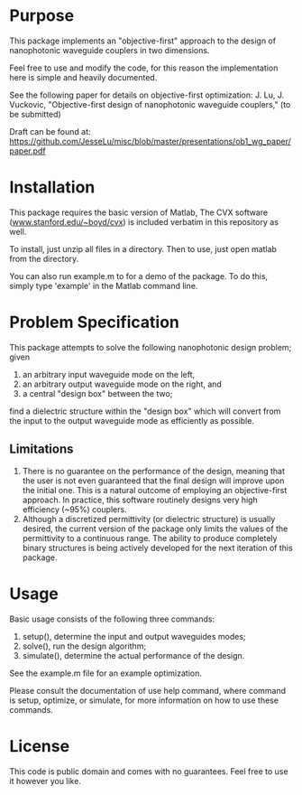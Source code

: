 Purpose
=======

This package implements an "objective-first" approach to
the design of nanophotonic waveguide couplers in two dimensions.

Feel free to use and modify the code, for this reason
the implementation here is simple and heavily documented.

See the following paper for details on objective-first optimization:
    J. Lu, J. Vuckovic, 
    "Objective-first design of nanophotonic waveguide couplers," 
    (to be submitted)

Draft can be found at:
https://github.com/JesseLu/misc/blob/master/presentations/ob1_wg_paper/paper.pdf


Installation
============

This package requires the basic version of Matlab,
The CVX software (www.stanford.edu/~boyd/cvx)
is included verbatim in this repository as well.

To install, just unzip all files in a directory.
Then to use, just open matlab from the directory.

You can also run example.m to for a demo of the package.
To do this, simply type 'example' in the Matlab command line.


Problem Specification
=====================

This package attempts to solve the following nanophotonic design problem; given

1.  an arbitrary input waveguide mode on the left,
1.  an arbitrary output waveguide mode on the right, and
1.  a central "design box" between the two; 

find a dielectric structure within the "design box" which will convert from 
the input to the output waveguide mode as efficiently as possible.


Limitations
-----------

1.  There is no guarantee on the performance of the design, meaning that
    the user is not even guaranteed that the final design will improve upon
    the initial one.
    This is a natural outcome of employing an objective-first approach.
    In practice, this software routinely designs very high efficiency 
    (~95%) couplers.
1.  Although a discretized permittivity (or dielectric structure)
    is usually desired, the current version of the package only limits the
    values of the permittivity to a continuous range.
    The ability to produce completely binary structures is being actively
    developed for the next iteration of this package.


Usage
=====

Basic usage consists of the following three commands:

1.  setup(), determine the input and output waveguides modes;
1.  solve(), run the design algorithm;
1.  simulate(), determine the actual performance of the design.

See the example.m file for an example optimization.

Please consult the documentation of use help command, 
where command is setup, optimize, or simulate, 
for more information on how to use these commands.


License
=======

This code is public domain and comes with no guarantees. 
Feel free to use it however you like.

